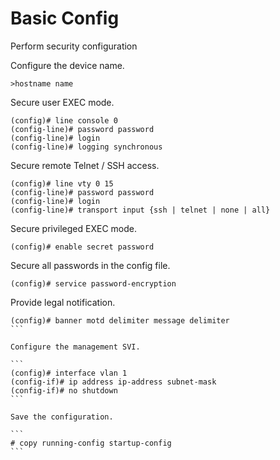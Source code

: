 # Basic Config

Perform security configuration

Configure the device name.

```
>hostname name
```

Secure user EXEC mode.

```
(config)# line console 0
(config-line)# password password
(config-line)# login
(config-line)# logging synchronous
```

Secure remote Telnet / SSH access.

```
(config)# line vty 0 15
(config-line)# password password
(config-line)# login
(config-line)# transport input {ssh | telnet | none | all}
```

Secure privileged EXEC mode.

```
(config)# enable secret password
```

Secure all passwords in the config file.

```
(config)# service password-encryption
```

Provide legal notification.

````
(config)# banner motd delimiter message delimiter
```

Configure the management SVI.

```
(config)# interface vlan 1
(config-if)# ip address ip-address subnet-mask
(config-if)# no shutdown
```

Save the configuration.

```
# copy running-config startup-config
```